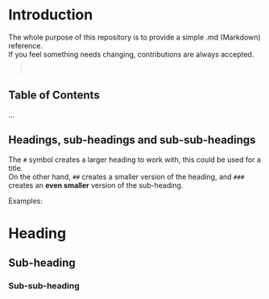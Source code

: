 # Introduction
The whole purpose of this repository is to provide a simple .md (Markdown) reference.  
If you feel something needs changing, contributions are always accepted.

> 
> 

## Table of Contents
...

## Headings, sub-headings and sub-sub-headings
The `#` symbol creates a larger heading to work with, this could be used for a title.  
On the other hand, `##` creates a smaller version of the heading, and `###` creates an **even smaller** version of the sub-heading.

Examples:
# Heading  
## Sub-heading  
### Sub-sub-heading
